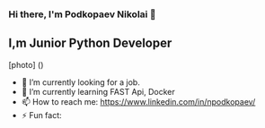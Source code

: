 ### Hi there, I'm Podkopaev Nikolai 👋

## I,m Junior Python Developer
[photo] ()
<!--
**ForwardingAgent/ForwardingAgent** is a ✨ _special_ ✨ repository because its `README.md` (this file) appears on your GitHub profile.
--->
- 🔭 I’m currently looking for a job.
- 🌱 I’m currently learning FAST Api, Docker 
- 📫 How to reach me: https://www.linkedin.com/in/npodkopaev/
- ⚡ Fun fact: 


